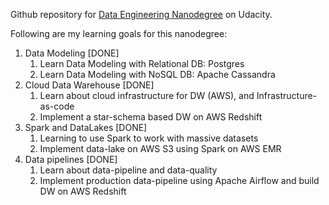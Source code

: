 Github repository for [Data Engineering Nanodegree](https://www.udacity.com/course/data-engineer-nanodegree--nd027) on Udacity.

Following are my learning goals for this nanodegree:
1. Data Modeling [DONE]
    1. Learn Data Modeling with Relational DB: Postgres
    2. Learn Data Modeling with NoSQL DB: Apache Cassandra
2. Cloud Data Warehouse [DONE]
    1. Learn about cloud infrastructure for DW (AWS), and Infrastructure-as-code
    2. Implement a star-schema based DW on AWS Redshift
3. Spark and DataLakes [DONE]
    1. Learning to use Spark to work with massive datasets
    2. Implement data-lake on AWS S3 using Spark on AWS EMR
4. Data pipelines [DONE]
    1. Learn about data-pipeline and data-quality
    2. Implement production data-pipeline using Apache Airflow and build DW on AWS Redshift
